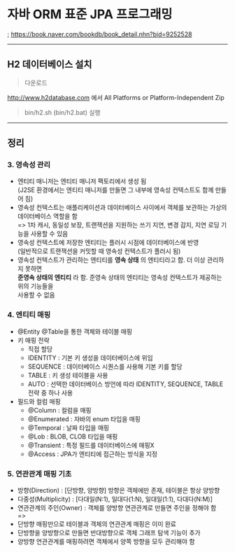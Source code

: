 # 자바 ORM 표준 JPA 프로그래밍  
; https://book.naver.com/bookdb/book_detail.nhn?bid=9252528  

---  

## H2 데이터베이스 설치  

> 다운로드  

http://www.h2database.com 에서 All Platforms or Platform-Independent Zip  

> bin/h2.sh (bin/h2.bat) 실행  

---  

## 정리  

### 3. 영속성 관리

- 엔티티 매니저는 엔티티 매니저 팩토리에서 생성 됨  
(J2SE 환경에서는 엔티티 매니저를 만들면 그 내부에 영속성 컨텍스트도 함께 만들어 짐)  
- 영속성 컨텍스트는 애플리케이션과 데이터베이스 사이에서 객체를 보관하는 가상의 데이터베이스 역할을 함  
=> 1차 캐시, 동일성 보장, 트랜잭션을 지원하는 쓰기 지연, 변경 감지, 지연 로딩 기능을 사용할 수 있음
- 영속성 컨텍스트에 저장한 엔티티는 플러시 시점에 데이터베이스에 반영  
(일반적으로 트랜잭션을 커밋할 때 영속성 컨텍스트가 플러시 됨)  
- 영속성 컨텍스트가 관리하는 엔티티를 **영속 상태** 의 엔티티라고 함. 더 이상 관리하지 못하면  
**준영속 상태의 엔티티** 라 함. 준영속 상태의 엔티티는 영속성 컨텍스트가 제공하는 위의 기능들을  
사용할 수 없음  

### 4. 엔티티 매핑  

- @Entity @Table을 통한 객체와 테이블 매핑
- 키 매핑 전략
  - 직접 할당
  - IDENTITY : 기본 키 생성을 데이터베이스에 위임
  - SEQUENCE : 데이터베이스 시퀀스를 사용해 기본 키를 할당
  - TABLE : 키 생성 테이블을 사용
  - AUTO : 선택한 데이터베이스 방언에 따라 IDENTITY, SEQUENCE, TABLE 전략 중 하나 사용
- 필드와 컬럼 매핑
  - @Column : 컬럼을 매핑
  - @Enumerated : 자바의 enum 타입을 매핑
  - @Temporal : 날짜 타입을 매핑
  - @Lob : BLOB, CLOB 타입을 매핑
  - @Transient : 특정 필드를 데이터베이스에 매핑X
  - @Access : JPA가 엔티티에 접근하는 방식을 지정  

### 5. 연관관계 매핑 기초  

- 방향(Direction) : [단방향, 양방향] 방향은 객체에만 존재, 테이블은 항상 양방향  
- 다중성(Multiplicity) : [다대일(N:1), 일대다(1:N), 일대일(1:1), 다대다(N:M)]
- 연관관계의 주인(Owner) : 객체를 양방향 연관관계로 만들면 주인을 정해야 함  
=>  
- 단방향 매핑만으로 테이블과 객체의 연관관계 매핑은 이미 완료
- 단방향을 양방향으로 만들면 반대방향으로 객체 그래프 탐색 기능이 추가
- 양방향 연관관계를 매핑하려면 객체에서 양쪽 방향을 모두 관리해야 함  
